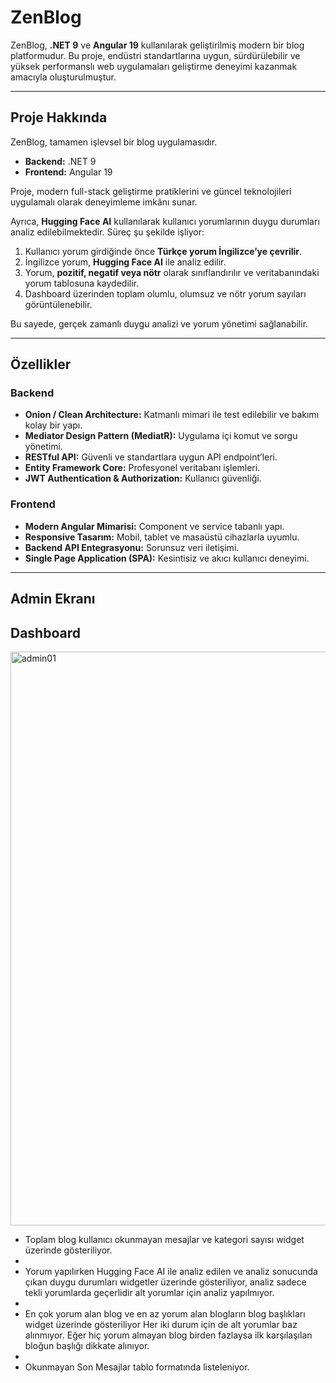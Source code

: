 # ZenBlog

ZenBlog, **.NET 9** ve **Angular 19** kullanılarak geliştirilmiş modern bir blog platformudur. Bu proje, endüstri standartlarına uygun, sürdürülebilir ve yüksek performanslı web uygulamaları geliştirme deneyimi kazanmak amacıyla oluşturulmuştur.

---

## Proje Hakkında

ZenBlog, tamamen işlevsel bir blog uygulamasıdır.

- **Backend:** .NET 9  
- **Frontend:** Angular 19  

Proje, modern full-stack geliştirme pratiklerini ve güncel teknolojileri uygulamalı olarak deneyimleme imkânı sunar.

Ayrıca, **Hugging Face AI** kullanılarak kullanıcı yorumlarının duygu durumları analiz edilebilmektedir. Süreç şu şekilde işliyor:

1. Kullanıcı yorum girdiğinde önce **Türkçe yorum İngilizce’ye çevrilir**.  
2. İngilizce yorum, **Hugging Face AI** ile analiz edilir.  
3. Yorum, **pozitif, negatif veya nötr** olarak sınıflandırılır ve veritabanındaki yorum tablosuna kaydedilir.  
4. Dashboard üzerinden toplam olumlu, olumsuz ve nötr yorum sayıları görüntülenebilir.

Bu sayede, gerçek zamanlı duygu analizi ve yorum yönetimi sağlanabilir.

---

## Özellikler

### Backend
- **Onion / Clean Architecture:** Katmanlı mimari ile test edilebilir ve bakımı kolay bir yapı.  
- **Mediator Design Pattern (MediatR):** Uygulama içi komut ve sorgu yönetimi.  
- **RESTful API:** Güvenli ve standartlara uygun API endpoint’leri.  
- **Entity Framework Core:** Profesyonel veritabanı işlemleri.  
- **JWT Authentication & Authorization:** Kullanıcı güvenliği.  

### Frontend
- **Modern Angular Mimarisi:** Component ve service tabanlı yapı.  
- **Responsive Tasarım:** Mobil, tablet ve masaüstü cihazlarla uyumlu.  
- **Backend API Entegrasyonu:** Sorunsuz veri iletişimi.  
- **Single Page Application (SPA):** Kesintisiz ve akıcı kullanıcı deneyimi.

---

## Admin Ekranı
## Dashboard

<img width="1848" height="918" alt="admin01" src="https://github.com/user-attachments/assets/0300936b-7e43-421d-ba94-2ce6b8ce9a72" />

- Toplam blog kullanıcı okunmayan mesajlar ve kategori sayısı widget üzerinde gösteriliyor.
- 
- Yorum yapılırken Hugging Face AI ile analiz edilen ve analiz sonucunda çıkan duygu durumları widgetler üzerinde gösteriliyor, analiz sadece tekli yorumlarda geçerlidir alt yorumlar için analiz yapılmıyor.
- 
- En çok yorum alan blog ve en az yorum alan blogların blog başlıkları widget üzerinde gösteriliyor Her iki durum için de alt yorumlar baz alınmıyor. Eğer hiç yorum almayan blog birden fazlaysa ilk karşılaşılan bloğun başlığı dikkate alınıyor.
- 
- Okunmayan Son Mesajlar tablo formatında listeleniyor.

  
  



